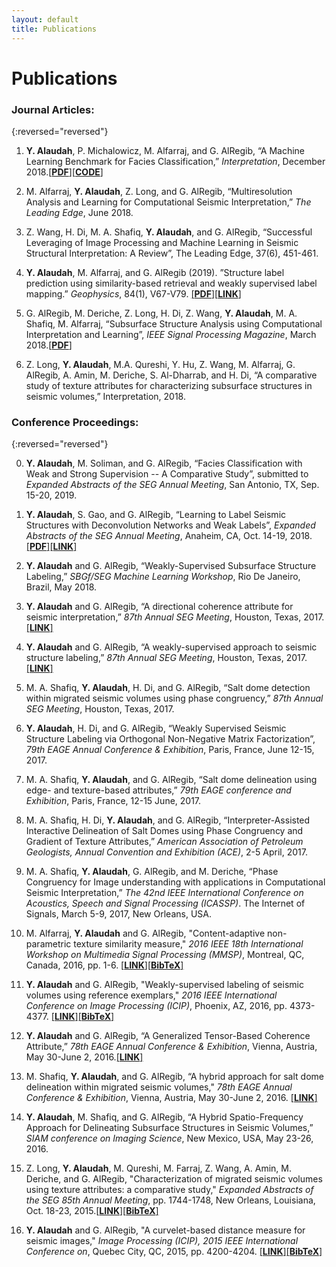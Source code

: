 ```yaml
---
layout: default
title: Publications
---
```


<h1 class="pageTitle">Publications</h1>


### Journal Articles:

{:reversed="reversed"}

1. **Y. Alaudah**, P. Michalowicz, M. Alfarraj, and G. AlRegib, “A Machine Learning Benchmark for Facies Classification,”  *Interpretation*, December 2018.[[**PDF**]](https://export.arxiv.org/pdf/1901.07659)[[**CODE**]](https://github.com/olivesgatech/facies_classification_benchmark)

2. M. Alfarraj, **Y. Alaudah**, Z. Long, and G. AlRegib, “Multiresolution Analysis and Learning for Computational Seismic Interpretation,”  *The Leading Edge*, June 2018.

3. Z. Wang, H. Di, M. A. Shafiq, **Y. Alaudah**, and G. AlRegib, “Successful Leveraging of Image Processing and Machine Learning in Seismic Structural Interpretation: A Review”, The Leading Edge, 37(6), 451-461.

4. **Y. Alaudah**, M. Alfarraj, and G. AlRegib (2019). ”Structure label prediction using similarity-based retrieval and weakly supervised label mapping.” *Geophysics*, 84(1), V67-V79. [[**PDF**]](../assets/files/geo2018.pdf)[[**LINK**]](https://library.seg.org/doi/abs/10.1190/geo2018-0028.1)

5. G. AlRegib, M. Deriche, Z. Long, H. Di, Z. Wang, **Y. Alaudah**, M. A. Shafiq, M. Alfarraj, “Subsurface Structure Analysis using Computational Interpretation and Learning”,  *IEEE Signal Processing Magazine*, March 2018.[[**PDF**]](../assets/files/spm2018.pdf)

6. Z. Long, **Y. Alaudah**, M.A. Qureshi, Y. Hu, Z. Wang, M. Alfarraj, G. AlRegib, A. Amin, M. Deriche, S. Al-Dharrab, and H. Di, “A comparative study of texture attributes for characterizing subsurface structures in seismic volumes,” Interpretation, 2018.

### Conference Proceedings:

{:reversed="reversed"}

0. **Y. Alaudah**, M. Soliman, and G. AlRegib, “Facies Classification with Weak and Strong Supervision -- A Comparative Study”, submitted to *Expanded Abstracts of the SEG Annual Meeting*, San Antonio, TX, Sep. 15-20, 2019.

0. **Y. Alaudah**, S. Gao, and G. AlRegib, “Learning to Label Seismic Structures with Deconvolution Networks and Weak Labels”, *Expanded Abstracts of the SEG Annual Meeting*, Anaheim, CA, Oct. 14-19, 2018. [[**PDF**]](../assets/files/seg2018.pdf)[[**LINK**]](https://library.seg.org/doi/abs/10.1190/segam2018-2997865.1)

0. **Y. Alaudah** and G. AlRegib, “Weakly-Supervised Subsurface Structure Labeling,”  *SBGf/SEG Machine Learning Workshop*, Rio De Janeiro, Brazil, May 2018.

0. **Y. Alaudah** and G. AlRegib, “A directional coherence attribute for seismic interpretation,” *87th Annual SEG Meeting*, Houston, Texas, 2017.[[**LINK**]](http://library.seg.org/doi/abs/10.1190/segam2017-17739097.1)

0. **Y. Alaudah** and G. AlRegib, “A weakly-supervised approach to seismic structure labeling,” *87th Annual SEG Meeting*, Houston, Texas, 2017.[[**LINK**]](http://library.seg.org/doi/abs/10.1190/segam2017-17793533.1)

0. M. A. Shafiq, **Y. Alaudah**, H. Di, and G. AlRegib, “Salt dome detection within migrated seismic volumes using phase congruency,”  *87th Annual SEG Meeting*, Houston, Texas, 2017.

0. **Y. Alaudah**, H. Di, and G. AlRegib, “Weakly Supervised Seismic Structure Labeling via Orthogonal Non-Negative Matrix Factorization”, *79th EAGE Annual Conference & Exhibition*, Paris, France, June 12-15, 2017.

0. M. A. Shafiq, **Y. Alaudah**, and G. AlRegib, “Salt dome delineation using edge- and texture-based attributes,” *79th EAGE conference and Exhibition*, Paris, France, 12-15 June, 2017.

0. M. A. Shafiq, H. Di, **Y. Alaudah**, and G. AlRegib, “Interpreter-Assisted Interactive Delineation of Salt Domes using Phase Congruency and Gradient of Texture Attributes,” *American Association of Petroleum Geologists, Annual Convention and Exhibition (ACE)*, 2-5 April, 2017.

0. M. A. Shafiq, **Y. Alaudah**, G. AlRegib, and M. Deriche, “Phase Congruency for Image understanding with applications in Computational Seismic Interpretation,” *The 42nd IEEE International Conference on Acoustics, Speech and Signal Processing (ICASSP)*. The Internet of Signals, March 5-9, 2017, New Orleans, USA.

0. M. Alfarraj, **Y. Alaudah** and G. AlRegib, "Content-adaptive non-parametric texture similarity measure," *2016 IEEE 18th International Workshop on Multimedia Signal Processing (MMSP)*, Montreal, QC, Canada, 2016, pp. 1-6. [[**LINK**]](http://ieeexplore.ieee.org/document/7813338/)[[**BibTeX**]](../assets/files/mmsp2016.bib)

0. **Y. Alaudah** and G. AlRegib, "Weakly-supervised labeling of seismic volumes using reference exemplars," *2016 IEEE International Conference on Image Processing (ICIP)*, Phoenix, AZ, 2016, pp. 4373-4377. [[**LINK**]](http://ieeexplore.ieee.org/document/7533186/)[[**BibTeX**]](../assets/files/icip2016.bib)

0. **Y. Alaudah** and G. AlRegib, “A Generalized Tensor-Based Coherence Attribute,” *78th EAGE Annual Conference & Exhibition*, Vienna, Austria, May 30-June 2, 2016.[[**LINK**]](http://earthdoc.eage.org/publication/publicationdetails/?publication=85573)

0. M. Shafiq, **Y. Alaudah**, and G. AlRegib, “A hybrid approach for salt dome delineation within migrated seismic volumes," *78th EAGE Annual Conference & Exhibition*, Vienna, Austria, May 30-June 2, 2016. [[**LINK**]](http://earthdoc.eage.org/publication/publicationdetails/?publication=85576)

0. **Y. Alaudah**, M. Shafiq, and G. AlRegib, “A Hybrid Spatio-Frequency Approach for Delineating Subsurface Structures in Seismic Volumes,” *SIAM conference on Imaging Science*, New Mexico, USA, May 23-26, 2016.

0. Z. Long, **Y. Alaudah**, M. Qureshi, M. Farraj, Z. Wang, A. Amin, M. Deriche, and G. AlRegib, "Characterization of migrated seismic volumes using texture attributes: a comparative study," *Expanded Abstracts of the SEG 85th Annual Meeting*, pp. 1744-1748, New Orleans, Louisiana, Oct. 18-23, 2015.[[**LINK**]](http://dx.doi.org/10.1190/segam2015-5934664.1)[[**BibTeX**]](../assets/files/seg2015.bib)

0. **Y. Alaudah** and G. AlRegib, "A curvelet-based distance measure for seismic images," *Image Processing (ICIP), 2015 IEEE International Conference on*, Quebec City, QC, 2015, pp. 4200-4204. [[**LINK**]](http://dx.doi.org/10.1109/ICIP.2015.7351597)[[**BibTeX**]](../assets/files/icip2015.bib)
